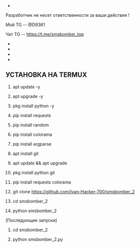 

-
 

Разработчик не несет ответственности за ваши действия !

Мой TG -- @D9361

Чат TG -- https://t.me/smsbomber_top

-
-
-
-






УСТАНОВКА НА TERMUX
-
1) apt update -y 

2) apt upgrade -y 

3) pkg install python -y

4) pip install requests 

5) pip install random 

6) pip install colorama 

7) pip install argparse

8) apt install git

9) apt update && apt upgrade

10) pkg install python git

 11)  pip install requests colorama

12)  git clone https://github.com/Ivan-Hacker-700/smsbomber_2

11)  cd smsbomber_2

14)  python smsbomber_2

[Последующие запуски]

1) cd smsbomber_2

2) python smsbomber_2.py

